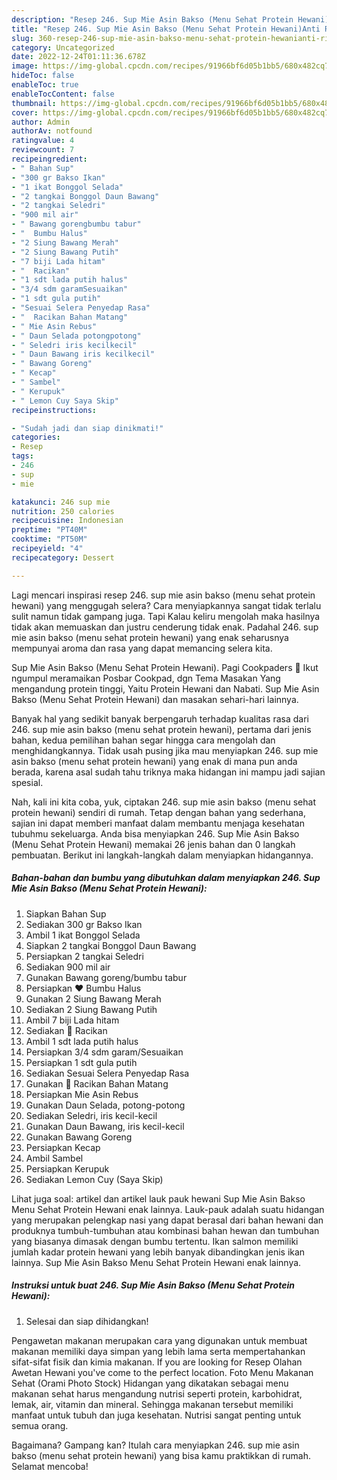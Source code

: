 ```yaml
---
description: "Resep 246. Sup Mie Asin Bakso (Menu Sehat Protein Hewani)Anti Ribet"
title: "Resep 246. Sup Mie Asin Bakso (Menu Sehat Protein Hewani)Anti Ribet"
slug: 360-resep-246-sup-mie-asin-bakso-menu-sehat-protein-hewanianti-ribet
category: Uncategorized
date: 2022-12-24T01:11:36.678Z
image: https://img-global.cpcdn.com/recipes/91966bf6d05b1bb5/680x482cq70/246-sup-mie-asin-bakso-menu-sehat-protein-hewani-foto-resep-utama.jpg
hideToc: false
enableToc: true
enableTocContent: false
thumbnail: https://img-global.cpcdn.com/recipes/91966bf6d05b1bb5/680x482cq70/246-sup-mie-asin-bakso-menu-sehat-protein-hewani-foto-resep-utama.jpg
cover: https://img-global.cpcdn.com/recipes/91966bf6d05b1bb5/680x482cq70/246-sup-mie-asin-bakso-menu-sehat-protein-hewani-foto-resep-utama.jpg
author: Admin
authorAv: notfound
ratingvalue: 4
reviewcount: 7
recipeingredient:
- " Bahan Sup"
- "300 gr Bakso Ikan"
- "1 ikat Bonggol Selada"
- "2 tangkai Bonggol Daun Bawang"
- "2 tangkai Seledri"
- "900 mil air"
- " Bawang gorengbumbu tabur"
- "  Bumbu Halus"
- "2 Siung Bawang Merah"
- "2 Siung Bawang Putih"
- "7 biji Lada hitam"
- "  Racikan"
- "1 sdt lada putih halus"
- "3/4 sdm garamSesuaikan"
- "1 sdt gula putih"
- "Sesuai Selera Penyedap Rasa"
- "  Racikan Bahan Matang"
- " Mie Asin Rebus"
- " Daun Selada potongpotong"
- " Seledri iris kecilkecil"
- " Daun Bawang iris kecilkecil"
- " Bawang Goreng"
- " Kecap"
- " Sambel"
- " Kerupuk"
- " Lemon Cuy Saya Skip"
recipeinstructions:

- "Sudah jadi dan siap dinikmati!"
categories:
- Resep
tags:
- 246
- sup
- mie

katakunci: 246 sup mie 
nutrition: 250 calories
recipecuisine: Indonesian
preptime: "PT40M"
cooktime: "PT50M"
recipeyield: "4"
recipecategory: Dessert

---
```



Lagi mencari inspirasi resep 246. sup mie asin bakso (menu sehat protein hewani) yang menggugah selera? Cara menyiapkannya sangat tidak terlalu sulit namun tidak gampang juga. Tapi Kalau keliru mengolah maka hasilnya tidak akan memuaskan dan justru cenderung tidak enak. Padahal 246. sup mie asin bakso (menu sehat protein hewani) yang enak seharusnya mempunyai aroma dan rasa yang dapat memancing selera kita.


Sup Mie Asin Bakso (Menu Sehat Protein Hewani). Pagi Cookpaders 💙 Ikut ngumpul meramaikan Posbar Cookpad, dgn Tema Masakan Yang mengandung protein tinggi, Yaitu Protein Hewani dan Nabati. Sup Mie Asin Bakso (Menu Sehat Protein Hewani) dan masakan sehari-hari lainnya.

Banyak hal yang sedikit banyak berpengaruh terhadap kualitas rasa dari 246. sup mie asin bakso (menu sehat protein hewani), pertama dari jenis bahan, kedua pemilihan bahan segar hingga cara mengolah dan menghidangkannya. Tidak usah pusing jika mau menyiapkan 246. sup mie asin bakso (menu sehat protein hewani) yang enak di mana pun anda berada, karena asal sudah tahu triknya maka hidangan ini mampu jadi sajian spesial.


Nah, kali ini kita coba, yuk, ciptakan 246. sup mie asin bakso (menu sehat protein hewani) sendiri di rumah. Tetap dengan bahan yang sederhana, sajian ini dapat memberi manfaat dalam membantu menjaga kesehatan tubuhmu sekeluarga. Anda bisa menyiapkan 246. Sup Mie Asin Bakso (Menu Sehat Protein Hewani) memakai 26 jenis bahan dan 0 langkah pembuatan. Berikut ini langkah-langkah dalam menyiapkan hidangannya.

<!--inarticleads1-->

##### Bahan-bahan dan bumbu yang dibutuhkan dalam menyiapkan 246. Sup Mie Asin Bakso (Menu Sehat Protein Hewani):

1. Siapkan  Bahan Sup
1. Sediakan 300 gr Bakso Ikan
1. Ambil 1 ikat Bonggol Selada
1. Siapkan 2 tangkai Bonggol Daun Bawang
1. Persiapkan 2 tangkai Seledri
1. Sediakan 900 mil air
1. Gunakan  Bawang goreng/bumbu tabur
1. Persiapkan  ❤️ Bumbu Halus
1. Gunakan 2 Siung Bawang Merah
1. Sediakan 2 Siung Bawang Putih
1. Ambil 7 biji Lada hitam
1. Sediakan  💙 Racikan
1. Ambil 1 sdt lada putih halus
1. Persiapkan 3/4 sdm garam/Sesuaikan
1. Persiapkan 1 sdt gula putih
1. Sediakan Sesuai Selera Penyedap Rasa
1. Gunakan  💛 Racikan Bahan Matang
1. Persiapkan  Mie Asin Rebus
1. Gunakan  Daun Selada, potong-potong
1. Sediakan  Seledri, iris kecil-kecil
1. Gunakan  Daun Bawang, iris kecil-kecil
1. Gunakan  Bawang Goreng
1. Persiapkan  Kecap
1. Ambil  Sambel
1. Persiapkan  Kerupuk
1. Sediakan  Lemon Cuy (Saya Skip)


Lihat juga soal: artikel dan artikel lauk pauk hewani Sup Mie Asin Bakso Menu Sehat Protein Hewani enak lainnya. Lauk-pauk adalah suatu hidangan yang merupakan pelengkap nasi yang dapat berasal dari bahan hewani dan produknya tumbuh-tumbuhan atau kombinasi bahan hewan dan tumbuhan yang biasanya dimasak dengan bumbu tertentu. Ikan salmon memiliki jumlah kadar protein hewani yang lebih banyak dibandingkan jenis ikan lainnya. Sup Mie Asin Bakso Menu Sehat Protein Hewani enak lainnya. 

<!--inarticleads2-->

##### Instruksi untuk buat 246. Sup Mie Asin Bakso (Menu Sehat Protein Hewani):


1. Selesai dan siap dihidangkan!

Pengawetan makanan merupakan cara yang digunakan untuk membuat makanan memiliki daya simpan yang lebih lama serta mempertahankan sifat-sifat fisik dan kimia makanan. If you are looking for Resep Olahan Awetan Hewani you&#39;ve come to the perfect location. Foto Menu Makanan Sehat (Orami Photo Stock) Hidangan yang dikatakan sebagai menu makanan sehat harus mengandung nutrisi seperti protein, karbohidrat, lemak, air, vitamin dan mineral. Sehingga makanan tersebut memiliki manfaat untuk tubuh dan juga kesehatan. Nutrisi sangat penting untuk semua orang. 

Bagaimana? Gampang kan? Itulah cara menyiapkan 246. sup mie asin bakso (menu sehat protein hewani) yang bisa kamu praktikkan di rumah. Selamat mencoba!
